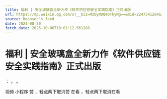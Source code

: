 ```yaml
---
title: 福利 | 安全玻璃盒全新力作《软件供应链安全实践指南》正式出版
url: https://mp.weixin.qq.com/s?__biz=MzUyMDQ4OTkyMg==&mid=2247541284&idx=3&sn=a22564b966a239848f6855f66b04219e
source: Doonsec's feed
date: 2024-08-30
fetch_date: 2025-10-06T18:01:12.561288
---
```


# 福利 | 安全玻璃盒全新力作《软件供应链安全实践指南》正式出版

：
，
。

视频
小程序
赞
，轻点两下取消赞
在看
，轻点两下取消在看